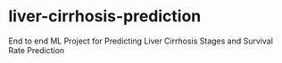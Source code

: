 # liver-cirrhosis-prediction
End to end ML Project for Predicting Liver Cirrhosis Stages and Survival Rate Prediction

